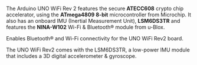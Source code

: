 <FeatureDescription>

The Arduino UNO WiFi Rev 2 features the secure **ATECC608** crypto chip accelerator, using the **ATmega4809 8-bit** microcontroller from Microchip. It also has an onboard IMU (Inertial Measurement Unit), **LSM6DS3TR** and features the **NINA-W102** Wi-Fi & Bluetooth® module from u-Blox.

</FeatureDescription>

<FeatureList>

<Feature title="Bluetooth® / WiFi" image="wifi-bluetooth">

Enables Bluetooth® and Wi-Fi connectivity for the UNO WiFi Rev2 board.

  <FeatureLink variant="primary" title="Documentation" url="/tutorials/uno-wifi-rev2/uno-wifi-r2-hosting-a-webserver"/>
  <FeatureLink variant="secondary" title="Library" url="https://www.arduino.cc/reference/en/libraries/wifinina/"/>

</Feature>

<Feature title="IMU" image="imu">

The UNO WiFi Rev2 comes with the LSM6DS3TR, a low-power IMU module that includes a 3D digital accelerometer & gyroscope.

  <FeatureLink variant="secondary" title="Library" url="https://www.arduino.cc/reference/en/libraries/arduino_lsm6ds3/"/>
</Feature>

</FeatureList>